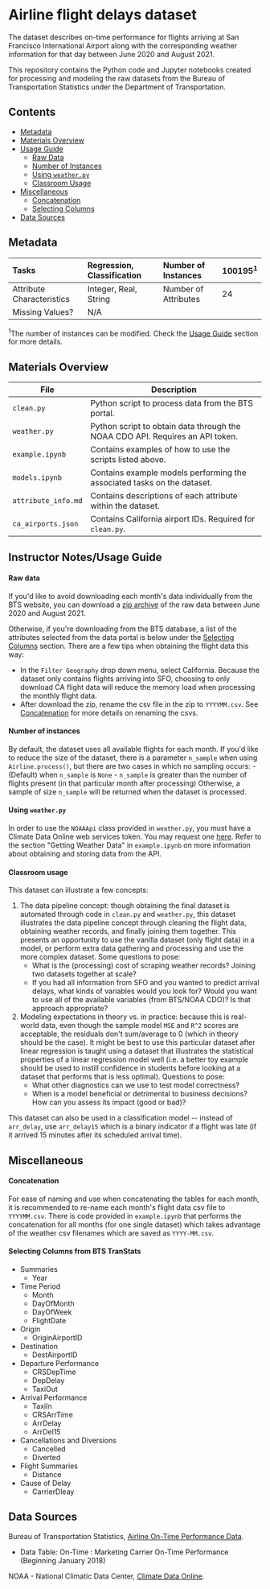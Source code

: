 # Airline flight delays dataset

The dataset describes on-time performance for flights arriving at San Francisco International Airport along with the corresponding weather information for that day between June 2020 and August 2021.

This repository contains the Python code and Jupyter notebooks created for processing and modeling the raw datasets from the Bureau of Transportation Statistics under the Department of Transportation.

## Contents
- [Metadata](#metadata)
- [Materials Overview](#files)
- [Usage Guide](#usage)
    - [Raw Data](#rd)
    - [Number of Instances](#instances)
    - [Using `weather.py`](#weather)
    - [Classroom Usage](#class)
- [Miscellaneous](#misc)
    - [Concatenation](#concatenation)
    - [Selecting Columns](#selection)
- [Data Sources](#sources)

## Metadata <a href="#metadata"></a>
| Tasks                      | Regression, Classification | Number of Instances  | 100195<sup>1</sup> |
|:---------------------------|:---------------------------|:---------------------|:--------|
| Attribute Characteristics  | Integer, Real, String      | Number of Attributes | 24      |
| Missing Values?            | N/A            |           |   |

<sup>1</sup>The number of instances can be modified. Check the [Usage Guide](#usage) section for more details.

## Materials Overview<a href="#files"></a>
| File                  | Description  |
|-----------------------|--------------|
| `clean.py`            | Python script to process data from the BTS portal. |
| `weather.py`          | Python script to obtain data through the NOAA CDO API. Requires an API token. |
| `example.ipynb`       | Contains examples of how to use the scripts listed above. |
| `models.ipynb`        | Contains example models performing the associated tasks on the dataset. |
| `attribute_info.md`   | Contains descriptions of each attribute within the dataset. |
| `ca_airports.json`    | Contains California airport IDs. Required for `clean.py`. |

## Instructor Notes/Usage Guide<a href="#usage"></a>

#### Raw data<a href="#rd"></a>
If you'd like to avoid downloading each month's data individually from the BTS website, you can download a [zip archive](https://drive.google.com/file/d/1dhAY4_fpHktShMtGORWdy8MOwniL7MyK/view?usp=sharing) of the raw data between June 2020 and August 2021. 

Otherwise, if you're downloading from the BTS database, a list of the attributes selected from the data portal is below under the [Selecting Columns](#selection) section. There are a few tips when obtaining the flight data this way:
- In the `Filter Geography` drop down menu, select California. Because the dataset only contains flights arriving into SFO, choosing to only download CA flight data will reduce the memory load when processing the monthly flight data.
- After download the zip, rename the csv file in the zip to `YYYYMM.csv`. See [Concatenation](#concatenation) for more details on renaming the csvs.

#### Number of instances<a href="#instances"></a>
By default, the dataset uses all available flights for each month. If you'd like to reduce the size of the dataset, there is a parameter `n_sample` when using `Airline.process()`, but there are two cases in which no sampling occurs:
    - (Default) when `n_sample` is `None`
    - `n_sample` is greater than the number of flights present (in that particular month after processing)
Otherwise, a sample of size `n_sample` will be returned when the dataset is processed. 

#### Using `weather.py`<a href="#weather"></a>
In order to use the `NOAAApi` class provided in `weather.py`, you must have a Climate Data Online web services token. You may request one [here](https://www.ncdc.noaa.gov/cdo-web/token). Refer to the section "Getting Weather Data" in `example.ipynb` on more information about obtaining and storing data from the API. 

#### Classroom usage<a href="#class"></a>
This dataset can illustrate a few concepts:
1. The data pipeline concept: though obtaining the final dataset is automated through code in `clean.py` and `weather.py`, this dataset illustrates the data pipeline concept through cleaning the flight data, obtaining weather records, and finally joining them together.  This presents an opportunity to use the vanilla dataset (only flight data) in a model, or perform extra data gathering and processing and use the more complex dataset. Some questions to pose:
    - What is the (processing) cost of scraping weather records? Joining two datasets together at scale?
    - If you had all information from SFO and you wanted to predict arrival delays, what kinds of variables would you look for? Would you want to use all of the available variables (from BTS/NOAA CDO)? Is that approach appropriate?
2. Modeling expectations in theory vs. in practice: because this is real-world data, even though the sample model `MSE` and `R^2` scores are acceptable, the residuals don't sum/average to 0 (which in theory should be the case). It might be best to use this particular dataset after linear regression is taught using a dataset that illustrates the statistical properties of a linear regression model well (i.e. a better toy example should be used to instill confidence in students before looking at a dataset that performs that is less optimal). Questions to pose:
    - What other diagnostics can we use to test model correctness?
    - When is a model beneficial or detrimental to business decisions? How can you assess its impact (good or bad)? 

This dataset can also be used in a classification model -- instead of `arr_delay`, use `arr_delay15` which is a binary indicator if a flight was late (if it arrived 15 minutes after its scheduled arrival time).

## Miscellaneous<a href="#misc"></a>

#### Concatenation<a href="#concatenation"></a>
For ease of naming and use when concatenating the tables for each month, it is recommended to re-name each month's flight data csv file to `YYYYMM.csv`. There is code provided in `example.ipynb` that performs the concatenation for all months (for one single dataset) which takes advantage of the weather csv filenames which are saved as `YYYY-MM.csv`. 

#### Selecting Columns from BTS TranStats<a href="#selection"></a>
- Summaries
    - Year
- Time Period
    - Month
    - DayOfMonth
    - DayOfWeek
    - FlightDate
- Origin
    - OriginAirportID
- Destination
    - DestAirportID
- Departure Performance
    - CRSDepTime
    - DepDelay
    - TaxiOut
- Arrival Performance
    - TaxiIn
    - CRSArrTime
    - ArrDelay
    - ArrDel15
- Cancellations and Diversions
    - Cancelled
    - Diverted
- Flight Summaries
    - Distance
- Cause of Delay
    - CarrierDleay
    
## Data Sources<a href="#sources"></a>
Bureau of Transportation Statistics, [Airline On-Time Performance Data](https://www.transtats.bts.gov/DatabaseInfo.asp?QO_VQ=EFD&DB_URL=). 
- Data Table: On-Time : Marketing Carrier On-Time Performance (Beginning January 2018)

NOAA - National Climatic Data Center, [Climate Data Online](https://www.ncdc.noaa.gov/cdo-web/webservices/).

